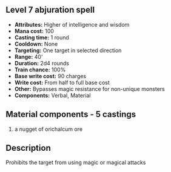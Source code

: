 ## Level 7 abjuration spell

- **Attributes:** Higher of intelligence and wisdom
- **Mana cost:** 100
- **Casting time:** 1 round
- **Cooldown:** None
- **Targeting:** One target in selected direction
- **Range:** 40'
- **Duration:** 2d4 rounds
- **Train chance:** 100%
- **Base write cost:** 90 charges
- **Write cost:** From half to full base cost
- **Other:** Bypasses magic resistance for non-unique monsters
- **Components:** Verbal, Material

## Material components - 5 castings

1. a nugget of orichalcum ore

## Description

Prohibits the target from using magic or magical attacks
